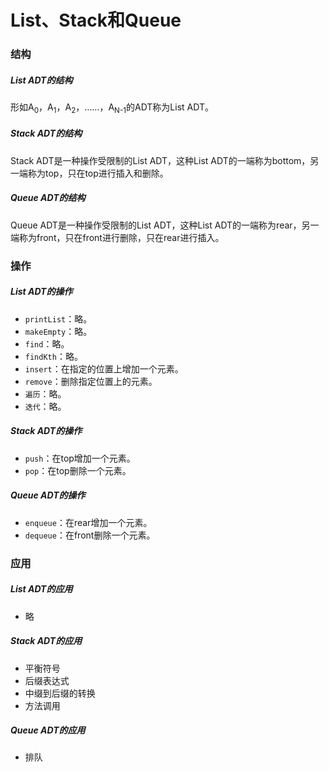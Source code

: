 # List、Stack和Queue

### 结构

##### List ADT的结构

形如A<sub>0</sub>，A<sub>1</sub>，A<sub>2</sub>，……，A<sub>N-1</sub>的ADT称为List ADT。

##### Stack ADT的结构

Stack ADT是一种操作受限制的List ADT，这种List ADT的一端称为bottom，另一端称为top，只在top进行插入和删除。

##### Queue ADT的结构

Queue ADT是一种操作受限制的List ADT，这种List ADT的一端称为rear，另一端称为front，只在front进行删除，只在rear进行插入。

### 操作

##### List ADT的操作

- `printList`：略。
- `makeEmpty`：略。
- `find`：略。
- `findKth`：略。
- `insert`：在指定的位置上增加一个元素。
- `remove`：删除指定位置上的元素。
- `遍历`：略。
- `迭代`：略。

##### Stack ADT的操作

- `push`：在top增加一个元素。
- `pop`：在top删除一个元素。

##### Queue ADT的操作

- `enqueue`：在rear增加一个元素。
- `dequeue`：在front删除一个元素。

### 应用

##### List ADT的应用

- 略

##### Stack ADT的应用

- 平衡符号
- 后缀表达式
- 中缀到后缀的转换
- 方法调用

##### Queue ADT的应用

- 排队

